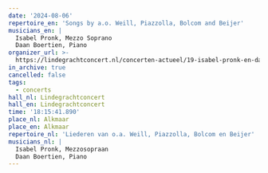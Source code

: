 ```yaml
---
date: '2024-08-06'
repertoire_en: 'Songs by a.o. Weill, Piazzolla, Bolcom and Beijer'
musicians_en: |
  Isabel Pronk, Mezzo Soprano
  Daan Boertien, Piano
organizer_url: >-
  https://lindegrachtconcert.nl/concerten-actueel/19-isabel-pronk-en-daan-boertien-camerata-rco
in_archive: true
cancelled: false
tags:
  - concerts
hall_nl: Lindegrachtconcert
hall_en: Lindegrachtconcert
time: '18:15:41.890'
place_nl: Alkmaar
place_en: Alkmaar
repertoire_nl: 'Liederen van o.a. Weill, Piazzolla, Bolcom en Beijer'
musicians_nl: |
  Isabel Pronk, Mezzosopraan
  Daan Boertien, Piano
---
```


